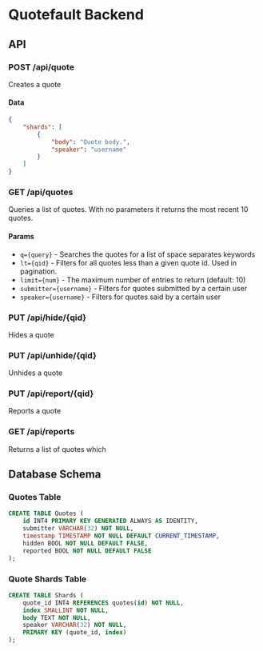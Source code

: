 # Quotefault Backend

## API

### POST /api/quote

Creates a quote

#### Data

```json
{
    "shards": [
        {
            "body": "Quote body.",
            "speaker": "username"
        }
    ]
}
```

### GET /api/quotes

Queries a list of quotes. With no parameters it returns the most recent 10 quotes.

#### Params

* `q={query}` - Searches the quotes for a list of space separates keywords
* `lt={qid}` - Filters for all quotes less than a given quote id. Used in pagination.
* `limit={num}` - The maximum number of entries to return (default: 10)
* `submitter={username}` - Filters for quotes submitted by a certain user
* `speaker={username}` - Filters for quotes said by a certain user

### PUT /api/hide/{qid}

Hides a quote

### PUT /api/unhide/{qid}

Unhides a quote

### PUT /api/report/{qid}

Reports a quote

### GET /api/reports

Returns a list of quotes which

## Database Schema

### Quotes Table

```SQL
CREATE TABLE Quotes (
    id INT4 PRIMARY KEY GENERATED ALWAYS AS IDENTITY,
    submitter VARCHAR(32) NOT NULL,
    timestamp TIMESTAMP NOT NULL DEFAULT CURRENT_TIMESTAMP,
    hidden BOOL NOT NULL DEFAULT FALSE,
    reported BOOL NOT NULL DEFAULT FALSE
);
```

### Quote Shards Table

```SQL
CREATE TABLE Shards (
    quote_id INT4 REFERENCES quotes(id) NOT NULL,
    index SMALLINT NOT NULL,
    body TEXT NOT NULL,
    speaker VARCHAR(32) NOT NULL,
    PRIMARY KEY (quote_id, index)
);
```
